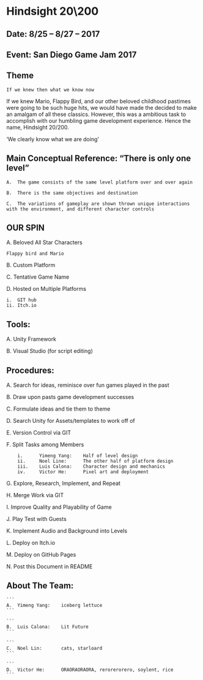 # Hindsight 20\200
## Date: 8/25 – 8/27 – 2017 
## Event: San Diego Game Jam 2017
## Theme
```
If we knew then what we know now
```
If we knew Mario, Flappy Bird, and our other beloved childhood pastimes were going to be such huge hits, we would have made the decided to make an amalgam of all these classics. However, this was a ambitious task to accomplish with our humbling game development experience. Hence the name, Hindsight 20/200.

‘We clearly know what we are doing’

## Main Conceptual Reference: “There is only one level”
```
A.	The game consists of the same level platform over and over again

B.	There is the same objectives and destination

C.	The variations of gameplay are shown thrown unique interactions with the environment, and different character controls
```
## OUR SPIN
A.	Beloved All Star Characters

```
Flappy bird and Mario
```
B.	Custom Platform

C.	Tentative Game Name

D.	Hosted on Multiple Platforms

```
i.	GIT hub
ii.	Itch.io
```

## Tools:
A.	Unity Framework

B.	Visual Studio (for script editing)

## Procedures:

A.	Search for ideas, reminisce over fun games played in the past

B.	Draw upon pasts game development successes 

C.	Formulate ideas and tie them to theme 

D.	Search Unity for Assets/templates to work off of

E.	Version Control via GIT

F.	Split Tasks among Members

```
	i.		Yimeng Yang: 	Half of level design
	ii.		Noel Line: 		The other half of platform design
	iii.	Luis Calona: 	Character design and mechanics
	iv.		Victor He: 		Pixel art and deployment
```

G.	Explore, Research, Implement, and Repeat

H.	Merge Work via GIT

I.	Improve Quality and Playability of Game

J.	Play Test with Guests

K.	Implement Audio and Background into Levels

L.	Deploy on Itch.io

M.	Deploy on GitHub Pages

N.	Post this Document in README

## About The Team:
	```
	A.	Yimeng Yang: 	iceberg lettuce
	```
	
	```
	B.	Luis Calona: 	Lit Future
	```

	```
	C.	Noel Lin: 		cats, starloard
	```

	```
	D.	Victor He: 		ORAORAORAORA, rerorerorero, soylent, rice
	```

